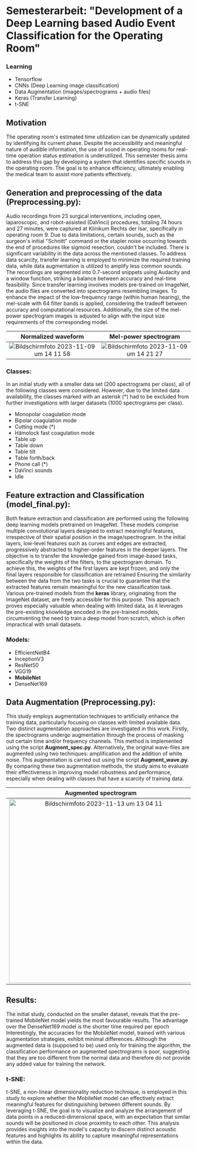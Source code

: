 # Semesterarbeit: "Development of a Deep Learning based Audio Event Classification for the Operating Room"
### Learning
  - Tensorflow
  - CNNs (Deep Learning image classification)
  - Data Augmentation (images/spectrograms + audio files)
  - Keras (Transfer Learning)
  - t-SNE

## Motivation
The operating room's estimated time utilization can be dynamically updated by identifying its current phase. 
Despite the accessibility and meaningful nature of audible information, the use of sound in operating rooms for real-time operation status estimation is underutilized.
This semester thesis aims to address this gap by developing a system that identifies specific sounds in the operating room.
The goal is to enhance efficiency, ultimately enabling the medical team to assist more patients effectively.

## Generation and preprocessing of the data (**Preprocessing.py**):
Audio recordings from 23 surgical interventions, including open, laparoscopic, and robot-assisted (DaVinci) procedures, totaling 74 hours and 27 minutes, were captured at Klinikum Rechts der Isar, specifically in operating room 9.
Due to data limitations, certain sounds, such as the surgeon's initial "Schnitt" command or the stapler noise occurring towards the end of procedures like sigmoid resection, couldn't be included.
There is significant variability in the data across the mentioned classes. 
To address data scarcity, transfer learning is employed to minimize the required training data, while data augmentation is utilized to amplify less common sounds.
The recordings are segmented into 0.7-second snippets using Audacity and a window function, striking a balance between accuracy and real-time feasibility.
Since transfer learning involves models pre-trained on ImageNet, the audio files are converted into spectrograms resembling images.
To enhance the impact of the low-frequency range (within human hearing), the mel-scale with 64 filter bands is applied, considering the tradeoff between accuracy and computational resources.
Additionally, the size of the mel-power spectrogram images is adjusted to align with the input size requirements of the corresponding model.

Normalized waveform        |  Mel-power spectrogram
:-------------------------:|:-------------------------:
<img alt="Bildschirmfoto 2023-11-09 um 14 11 58" src="https://github.com/TommyRiedel/Operating-Room-Audio-Event-Classification/assets/33426324/5e8b547b-d2b5-4549-b5d7-c79a84051cce"> | <img alt="Bildschirmfoto 2023-11-09 um 14 21 27" src="https://github.com/TommyRiedel/Operating-Room-Audio-Event-Classification/assets/33426324/e39bc789-b0a1-47e2-94f4-896a98d3a35d">

### Classes:
In an initial study with a smaller data set (200 spectrograms per class), all of the following classes were considered.
However, due to the limited data availability, the classes marked with an asterisk (*) had to be excluded from further investigations with larger datasets (1000 spectrograms per class).

  - Monopolar coagulation mode
  - Bipolar coagulation mode
  - Cutting mode (*)
  - Hämolock fast coagulation mode
  - Table up
  - Table down
  - Table tilt
  - Table forth/back
  - Phone call (*)
  - DaVinci sounds
  - Idle

## Feature extraction and Classification (**model_final.py**):
Both feature extraction and classification are performed using the following deep learning models pretrained on ImageNet.
These models comprise multiple convolutional layers designed to extract meaningful features, irrespective of their spatial position in the image/spectrogram.
In the initial layers, low-level features such as curves and edges are extracted, progressively abstracted to higher-order features in the deeper layers.
The objective is to transfer the knowledge gained from image-based tasks, specifically the weights of the filters, to the spectrogram domain.
To achieve this, the weights of the first layers are kept frozen, and only the final layers responsible for classification are retrained
Ensuring the similarity between the data from the two tasks is crucial to guarantee that the extracted features remain meaningful for the new classification task.
Various pre-trained models from the **keras** library, originating from the ImageNet dataset, are freely accessible for this purpose.
This approach proves especially valuable when dealing with limited data, as it leverages the pre-existing knowledge encoded in the pre-trained models, circumventing the need to train a deep model from scratch, which is often impractical with small datasets.

### Models:
  - EfficientNetB4
  - InceptionV3
  - ResNet50
  - VGG19
  - **MobileNet**
  - DenseNet169

## Data Augmentation (**Preprocessing.py**):
This study employs augmentation techniques to artificially enhance the training data, particularly focusing on classes with limited available data. 
Two distinct augmentation approaches are investigated in this work.
Firstly, the spectrograms undergo augmentation through the process of masking out certain time and/or frequency channels. 
This method is implemented using the script **Augment_spec.py**.
Alternatively, the original wave-files are augmented using two techniques: amplification and the addition of white noise. 
This augmentation is carried out using the script **Augment_wave.py**.
By comparing these two augmentation methods, the study aims to evaluate their effectiveness in improving model robustness and performance, especially when dealing with classes that have a scarcity of training data.

Augmented spectrogram       |  Augmented wave-file
:-------------------------:|:-------------------------:
<img width="500" alt="Bildschirmfoto 2023-11-13 um 13 04 11" src="https://github.com/TommyRiedel/Operating-Room-Audio-Event-Classification/assets/33426324/a1fe10f8-4459-4d17-9cc6-31004c258358"> | <img width="450" alt="Bildschirmfoto 2023-11-13 um 13 05 28" src="https://github.com/TommyRiedel/Operating-Room-Audio-Event-Classification/assets/33426324/f085fe41-6d48-46b9-9f28-74e515a7dce6">

## Results:
The initial study, conducted on the smaller dataset, reveals that the pre-trained MobileNet model yields the most favourable results. 
The advantage over the DenseNet169 model is the shorter time required per epoch
Interestingly, the accuracies for the MobileNet model, trained with various augmentation strategies, exhibit minimal differences.
Although the augmented data is (supposed to be) used only for training the algorithm, the classification performance on augmented spectrograms is poor, suggesting that they are too different from the normal data and therefore do not provide any added value for training the network.

### t-SNE:
t-SNE, a non-linear dimensionality reduction technique, is employed in this study to explore whether the MobileNet model can effectively extract meaningful features for distinguishing between different sounds.
By leveraging t-SNE, the goal is to visualize and analyze the arrangement of data points in a reduced-dimensional space, with an expectation that similar sounds will be positioned in close proximity to each other.
This analysis provides insights into the model's capacity to discern distinct acoustic features and highlights its ability to capture meaningful representations within the data.